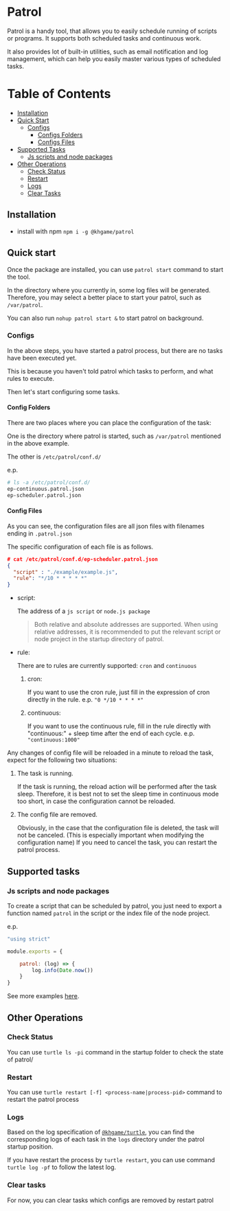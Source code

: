 # Patrol

Patrol is a handy tool, that allows you to easily schedule running of scripts or programs.
It supports both scheduled tasks and continuous work.

It also provides lot of built-in utilities, such as email notification and log management,
which can help you easily master various types of scheduled tasks.

# Table of Contents

* [Installation](#installation)
* [Quick Start](#quick-start)
    - [Configs](#configs)
        - [Configs Folders](#config-folders)
        - [Configs Files](#config-files)
* [Supported Tasks](#supported-tasks)
    - [Js scripts and node packages](#js-scripts-and-node-packages)
* [Other Operations](#other0operations)
    - [Check Status](#check-status)
    - [Restart](#restart)
    - [Logs](#logs)
    - [Clear Tasks](#clear-tasks)

## Installation

- install with npm
    `npm i -g @khgame/patrol`

## Quick start

Once the package are installed, you can use `patrol start` command to start the tool.

In the directory where you currently in, some log files will be generated. Therefore, you may select a better place to start your patrol, such as `/var/patrol`.

You can also run `nohup patrol start &` to start patrol on background.

### Configs

In the above steps, you have started a patrol process, but there are no tasks have been executed yet.

This is because you haven't told patrol which tasks to perform, and what rules to execute.

Then let's start configuring some tasks.

#### Config Folders

There are two places where you can place the configuration of the task:

One is the directory where patrol is started, such as `/var/patrol` mentioned in the above example.

The other is `/etc/patrol/conf.d/`

e.p.

```bash
# ls -a /etc/patrol/conf.d/
ep-continuous.patrol.json
ep-scheduler.patrol.json
```

#### Config Files

As you can see, the configuration files are all json files with filenames ending in `.patrol.json`

The specific configuration of each file is as follows.

```json
# cat /etc/patrol/conf.d/ep-scheduler.patrol.json
{
  "script" : "./example/example.js",
  "rule": "*/10 * * * * *"
}
```

- script:

    The address of a `js script` or `node.js package`
    > Both relative and absolute addresses are supported.
    > When using relative addresses, it is recommended to put the relevant script or node project in the startup directory of patrol.

- rule:

    There are to rules are currently supported: `cron` and `continuous`

    1. cron:

        If you want to use the cron rule, just fill in the expression of cron directly in the rule.
        e.p. `"0 */10 * * * *"`

    2. continuous:

       If you want to use the continuous rule, fill in the rule directly with "continuous:" + sleep time after the end of each cycle.
       e.p. `"continuous:1000"`

Any changes of config file will be reloaded in a minute to reload the task, expect for the following two situations:

1. The task is running.

    If the task is running, the reload action will be performed after the task sleep.
    Therefore, it is best not to set the sleep time in continuous mode too short, in case the configuration cannot be reloaded.

2. The config file are removed.

    Obviously, in the case that the configuration file is deleted, the task will not be canceled. (This is especially important when modifying the configuration name)
    If you need to cancel the task, you can restart the patrol process.

## Supported tasks

### Js scripts and node packages

To create a script that can be scheduled by patrol, you just need to export a function named `patrol` in the script or the index file of the node project.

e.p.
```javascript
"using strict"

module.exports = {

    patrol: (log) => {
        log.info(Date.now())
    }
}
```

See more examples [here](./example).

## Other Operations

### Check Status

You can use `turtle ls -pi` command in the startup folder to check the state of patrol/

### Restart

You can use `turtle restart [-f] <process-name|process-pid>` command to restart the patrol process

### Logs

Based on the log specification of [`@khgame/turtle`](https://github.com/khgame/turtle), you can find the corresponding logs of each task in the `logs` directory under the patrol startup position.

If you have restart the process by `turtle restart`, you can use command `turtle log -pf` to follow the latest log.

### Clear tasks

For now, you can clear tasks which configs are removed by restart patrol


